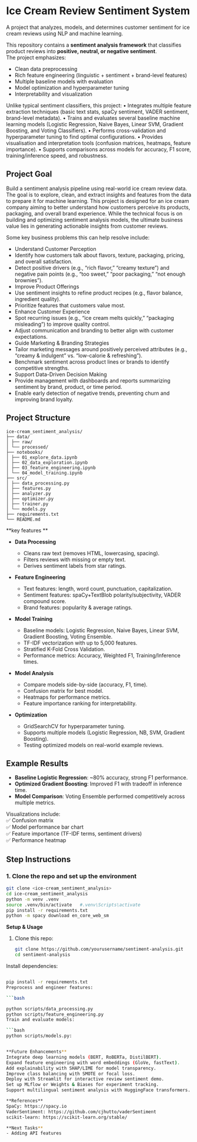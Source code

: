 # Ice Cream Review Sentiment System

A project that analyzes, models, and determines  customer sentiment for ice cream reviews using NLP and machine learning.

This repository contains a **sentiment analysis framework** that classifies product reviews into **positive, neutral, or negative sentiment**.  
The project emphasizes:
- Clean data preprocessing
- Rich feature engineering (linguistic + sentiment + brand-level features)
- Multiple baseline models with evaluation
- Model optimization and hyperparameter tuning
- Interpretability and visualization

Unlike typical sentiment classifiers, this project:
•	Integrates multiple feature extraction techniques (basic text stats, spaCy sentiment, VADER sentiment, brand-level metadata).
•	Trains and evaluates several baseline machine learning models (Logistic Regression, Naive Bayes, Linear SVM, Gradient Boosting, and Voting Classifiers).
•	Performs cross-validation and hyperparameter tuning to find optimal configurations.
•	Provides visualisation and interpretation tools (confusion matrices, heatmaps, feature importance).
•	Supports comparisons across models for accuracy, F1 score, training/inference speed, and robustness.


## Project Goal
Build a sentiment analysis pipeline using real-world ice cream review data. The goal is to explore, clean, and extract insights and features from the data to prepare it for machine learning.
This project is designed for an ice cream company aiming to better understand how customers perceive its products, packaging, and overall brand experience. While the technical focus is on building and optimizing sentiment analysis models, the ultimate business value lies in generating actionable insights from customer reviews.

Some key business problems this can help resolve include:
- Understand Customer Perception
- Identify how customers talk about flavors, texture, packaging, pricing, and overall satisfaction.
- Detect positive drivers (e.g., “rich flavor,” “creamy texture”) and negative pain points (e.g., “too sweet,” “poor packaging,” “not enough brownies”).
- Improve Product Offerings
- Use sentiment insights to refine product recipes (e.g., flavor balance, ingredient quality).
- Prioritize features that customers value most.
- Enhance Customer Experience
- Spot recurring issues (e.g., “ice cream melts quickly,” “packaging misleading”) to improve quality control.
- Adjust communication and branding to better align with customer expectations.
- Guide Marketing & Branding Strategies
- Tailor marketing messages around positively perceived attributes (e.g., “creamy & indulgent” vs. “low-calorie & refreshing”).
- Benchmark sentiment across product lines or brands to identify competitive strengths.
- Support Data-Driven Decision Making
- Provide management with dashboards and reports summarizing sentiment by brand, product, or time period.
- Enable early detection of negative trends, preventing churn and improving brand loyalty.

## Project Structure
```
ice-cream_sentiment_analysis/
├── data/
│ ├── raw/
│ └── processed/
├── notebooks/
│ ├── 01_explore_data.ipynb
│ ├── 02_data_exploration.ipynb
│ ├── 03_feature_engineering.ipynb
│ └── 04_model_training.ipynb
├── src/
│ ├── data_processing.py
│ ├── features.py
│ ├── analyzer.py
│ ├── optimizer.py
│ ├── trainer.py
│ └── models.py
├── requirements.txt
└── README.md
```
**key features **
- **Data Processing**
  - Cleans raw text (removes HTML, lowercasing, spacing).
  - Filters reviews with missing or empty text.
  - Derives sentiment labels from star ratings.

- **Feature Engineering**
  - Text features: length, word count, punctuation, capitalization.
  - Sentiment features: spaCy+TextBlob polarity/subjectivity, VADER compound score.
  - Brand features: popularity & average ratings.

- **Model Training**
  - Baseline models: Logistic Regression, Naive Bayes, Linear SVM, Gradient Boosting, Voting Ensemble.
  - TF-IDF vectorization with up to 5,000 features.
  - Stratified K-Fold Cross Validation.
  - Performance metrics: Accuracy, Weighted F1, Training/Inference times.

- **Model Analysis**
  - Compare models side-by-side (accuracy, F1, time).
  - Confusion matrix for best model.
  - Heatmaps for performance metrics.
  - Feature importance ranking for interpretability.

- **Optimization**
  - GridSearchCV for hyperparameter tuning.
  - Supports multiple models (Logistic Regression, NB, SVM, Gradient Boosting).
  - Testing optimized models on real-world example reviews.
 
## Example Results
- **Baseline Logistic Regression**: ~80% accuracy, strong F1 performance.
- **Optimized Gradient Boosting**: Improved F1 with tradeoff in inference time.
- **Model Comparison**: Voting Ensemble performed competitively across multiple metrics.

Visualizations include:  
✅ Confusion matrix  
✅ Model performance bar chart  
✅ Feature importance (TF-IDF terms, sentiment drivers)  
✅ Performance heatmap  


## Step Instructions

### 1. Clone the repo and set up the environment

```bash
git clone <ice-cream_sentiment_analysis>
cd ice-cream_sentiment_analysis
python -m venv .venv
source .venv/bin/activate   #.venv\Scripts\activate
pip install -r requirements.txt
python -m spacy download en_core_web_sm
```
**Setup & Usage**
1. Clone this repo:
   ```bash
   git clone https://github.com/yourusername/sentiment-analysis.git
   cd sentiment-analysis
Install dependencies:

```bash

pip install -r requirements.txt
Preprocess and engineer features:

```bash

python scripts/data_processing.py
python scripts/feature_engineering.py
Train and evaluate models:

```bash
python scripts/models.py:


**Future Enhancements**
Integrate deep learning models (BERT, RoBERTa, DistilBERT).
Expand feature engineering with word embeddings (GloVe, fastText).
Add explainability with SHAP/LIME for model transparency.
Improve class balancing with SMOTE or focal loss.
Deploy with Streamlit for interactive review sentiment demo.
Set up MLflow or Weights & Biases for experiment tracking.
Support multilingual sentiment analysis with HuggingFace transformers.

**References**
SpaCy: https://spacy.io
VaderSentiment: https://github.com/cjhutto/vaderSentiment
scikit-learn: https://scikit-learn.org/stable/

**Next Tasks**
- Adding API features


